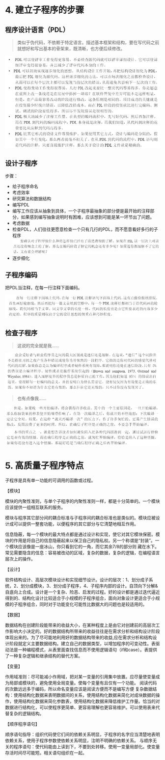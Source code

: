 # 4. 建立子程序的步骤

## 程序设计语言（PDL）

> 类似于伪代码，不依赖于特定语言。描述基本框架和结构，要在写代码之前就想好和写出基本的骨架来，既清晰，也方便后续修改。

<img src="代码大全.assets/image-20220806210119477.png" alt="image-20220806210119477" style="zoom:67%;" />

## 设计子程序

步骤：

- 给子程序命名
- 考虑效率
- 研究算法和数据结构
- 编写PDL
- 编写工作应该从抽象到具体，一个子程序最抽象的部分便是最开始的注释部分，如果感到编写抽象说明时有困难，应该想到可能是某一环节出了问题。
- 考虑数据
- 检查PDL，人们往往更愿意检查一个只有几行的PDL，而不愿意看好多行的子程序
  <img src="代码大全.assets/image-20220807195945101.png" alt="image-20220807195945101" style="zoom: 67%;" />
- 逐步细化

## 子程序编码

把PDL当注释，在每一行注释下面编码。

<img src="代码大全.assets/image-20220807200424732.png" alt="image-20220807200424732" style="zoom:80%;" />

## 检查子程序

> 这说的完全就是我……

<img src="代码大全.assets/image-20220807201023395.png" alt="image-20220807201023395" style="zoom:80%;" />

> 也有点像我……

<img src="代码大全.assets/image-20220807201216565.png" alt="image-20220807201216565" style="zoom:80%;" />

<img src="代码大全.assets/image-20220807201245596.png" alt="image-20220807201245596" style="zoom:80%;" />

# 5. 高质量子程序特点

子程序是具有单一功能的可调用的函数或过程。

【模块】

模块的内聚性准则，与单个子程序的内聚性准则一样，都是十分简单的。一个模块应该提供一组相互联系的服务。

模块与程序其它部分间的耦合标准与子程序间的耦合标准也是类似的。模块应被设计成可以提供一整套功能，以便程序的其它部分与它清楚地相互作用。

信息隐蔽，每一个模块的最大特点都是通过设计和实现，使它对其它模块保密。模块的作用是将自己的信息隐蔽起来以保卫自己的隐私权。另一个称谓是“封装”。一个模块应该像是一座冰山，你只看到它的一角，而它其余7/8的部分则 藏在水下。常见需要隐含的信息：容易被改动的区域，复杂的数据，复杂的逻辑，在编程语言层次上的操作。

【设计】

软件结构设计、高层次模块设计和实现细节设计。设计的层次：1、划分成子系统，2、划分成模块，3、划分成子程序，4、子程序内部的设计。自顶向下分解&自底向上合成。设计是一个复杂、险恶、启发的过程。好的设计都是通过迭代逼近得到的、结构化设计比较适合于小规模的子程序组合，面向对象设计更适合于小规模的子程序组合，同时对于功能变化可能性比数据大的问题也是较适用的。

【数据】

数据结构在创建阶段能带来的收益大小，在某种程度上是由它对创建前的高层次工作影响大小决定的。好的数据结构所带来的收益往往是在需求分析和结构设计阶段体现出来的。为了尽可能地利用好的数据结构带来的收益,应在需求分析和结构设计阶段就定义主要数据结构。建立自己的数据类型，以增加程序的可变动性。表驱动法是一种编程模式，从表里面查找信息而不使用逻辑语句（if和case）。表提供了一种复杂逻辑和继承结构的替代方案。

【变量】

作用域准则：尽可能减小作用域，把对某一变量的引用集中放置。应尽量使变量成为局部或模块的，避免使用全局变量。使每个变量有且仅有一个功能。 阅读代码的次数远远多于编码，所以命名变量应该是阅读方便而不是编写方便
复杂数据结构：使用结构化数据来表明数据间的关系，使用结构化数据来简化对成块数据的操作，使用结构化数据来简化参数表，使用结构化数据来降低维护工作量。恰当的对数据进行结构化，可以使程序更简单、更容易理解也更容易维护。可以使用表来代替复杂的逻辑结构。

【顺序程序语句】

顺序语句指导：组织代码使它们间的依赖关系明显，子程序的名字应当清楚地表明依赖关系，使用子程序参数使依赖关系明显，注明不明确的依赖关系。
与顺序无关的程序语句：使代码能由上读到下，不要到处转移。使用一变量局部化。使变量存活时间尽可能短。相关语句组织在一起。

